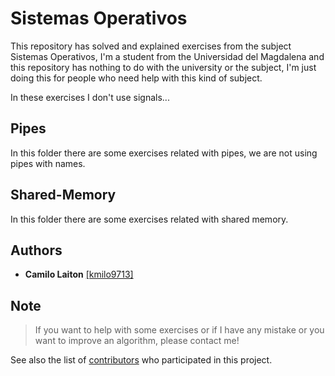 # Sistemas Operativos
This repository has solved and explained exercises from the subject Sistemas Operativos, I'm a student from the Universidad del Magdalena and this repository has nothing to do with the university or the subject, I'm just doing this for people who need help with this kind of subject.

In these exercises I don't use signals...

## Pipes
In this folder there are some exercises related with pipes, we are not using pipes with names.

## Shared-Memory
In this folder there are some exercises related with shared memory.

## Authors
- **Camilo Laiton** [[kmilo9713]](https://github.com/kmilo9713)

## Note
> If you want to help with some exercises or if I have any mistake or you want to improve an algorithm, please contact me!

See also the list of [contributors](https://github.com/kmilo9713/ProyectoCompiladores/graphs/contributors) who participated in this project.
